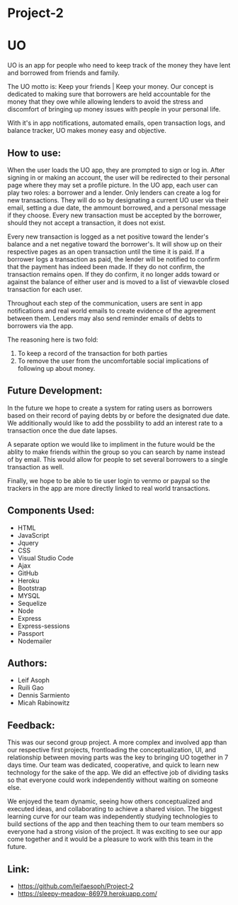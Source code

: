 # Project-2

# UO

UO is an app for people who need to keep track of the money they have lent and borrowed from friends and family. 

The UO motto is: Keep your friends | Keep your money. Our concept is dedicated to making sure that borrowers are held accountable for the money that they owe while allowing lenders to avoid the stress and discomfort of bringing up money issues with people in your personal life.

With it's in app notifications, automated emails, open transaction logs, and balance tracker, UO makes money easy and objective.


## How to use:

When the user loads the UO app, they are prompted to sign or log in. After signing in or making an account, the user will be redirected to their personal page where they may set a profile picture. In the UO app, each user can play two roles: a borrower and a lender. Only lenders can create a log for new transactions. They will do so by designating a current UO user via their email, setting a due date, the ammount borrowed, and a personal message if they choose. Every new transaction must be accepted by the borrower, should they not accept a transaction, it does not exist. 

Every new transaction is logged as a net positive toward the lender's balance and a net negative toward the borrower's. It will show up on their respective pages as an open transaction until the time it is paid. If a borrower logs a transaction as paid, the lender will be notified to confirm that the payment has indeed been made. If they do not confirm, the transaction remains open. If they do confirm, it no longer adds toward or against the balance of either user and is moved to a list of viewavble closed transaction for each user. 

Throughout each step of the communication, users are sent in app notifications and real world emails to create evidence of the agreement between them. Lenders may also send reminder emails of debts to borrowers via the app.

The reasoning here is two fold: 

1) To keep a record of the transaction for both parties
2) To remove the user from the uncomfortable social implications of following up about money.

## Future Development:

In the future we hope to create a system for rating users as borrowers based on their record of paying debts by or before the designated due date. We additionally would like to add the possbility to add an interest rate to a transaction once the due date lapses.

A separate option we would like to impliment in the future would be the ablity to make friends within the group so you can search by name instead of by email. This would allow for people to set several borrowers to a single transaction as well.

Finally, we hope to be able to tie user login to venmo or paypal so the trackers in the app are more directly linked to real world transactions. 

## Components Used:

* HTML
* JavaScript
* Jquery
* CSS
* Visual Studio Code
* Ajax
* GitHub
* Heroku
* Bootstrap
* MYSQL
* Sequelize
* Node
* Express
* Express-sessions
* Passport
* Nodemailer

## Authors:

* Leif Asoph
* Ruili Gao
* Dennis Sarmiento
* Micah Rabinowitz


## Feedback:

This was our second group project. A more complex and involved app than our respective first projects, frontloading the conceptualization, UI, and relationship between moving parts was the key to bringing UO together in 7 days time. Our team was dedicated, cooperative, and quick to learn new technology for the sake of the app. We did an effective job of dividing tasks so that everyone could work independently without waiting on someone else. 

We enjoyed the team dynamic, seeing how others conceptualized and executed ideas, and collaborating to achieve a shared vision. The biggest learning curve for our team was independently studying technologies to build sections of the app and then teaching them to our team members so everyone had a strong vision of the project. It was exciting to see our app come together and it would be a pleasure to work with this team in the future. 

## Link:

* https://github.com/leifaesoph/Project-2
* https://sleepy-meadow-86979.herokuapp.com/
